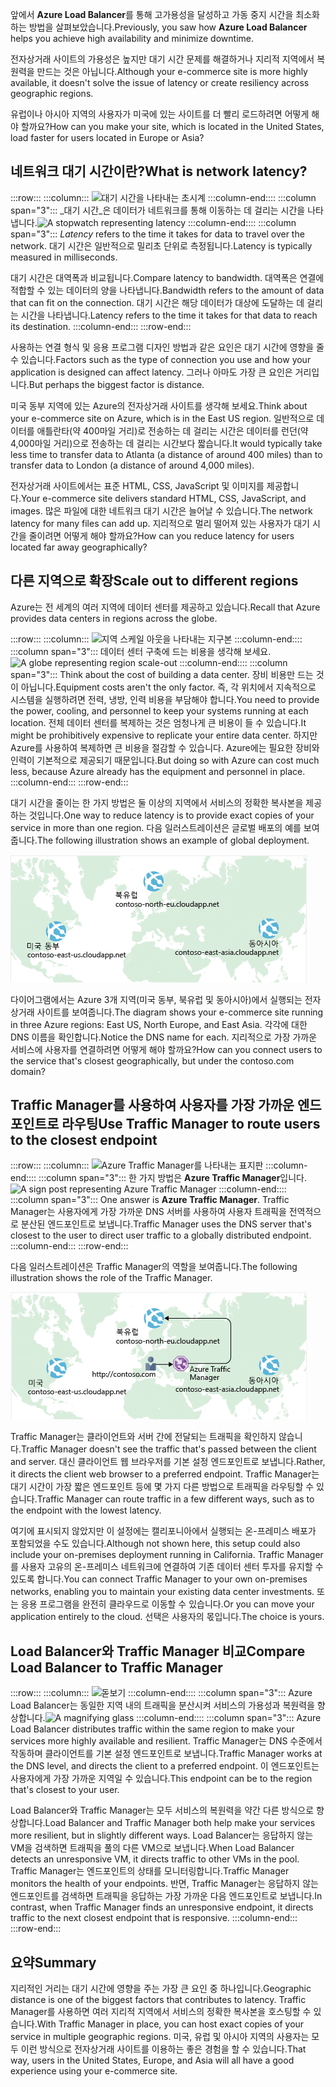 <span data-ttu-id="ffb3c-101">앞에서 **Azure Load Balancer**를 통해 고가용성을 달성하고 가동 중지 시간을 최소화하는 방법을 살펴보았습니다.</span><span class="sxs-lookup"><span data-stu-id="ffb3c-101">Previously, you saw how **Azure Load Balancer** helps you achieve high availability and minimize downtime.</span></span>

<span data-ttu-id="ffb3c-102">전자상거래 사이트의 가용성은 높지만 대기 시간 문제를 해결하거나 지리적 지역에서 복원력을 만드는 것은 아닙니다.</span><span class="sxs-lookup"><span data-stu-id="ffb3c-102">Although your e-commerce site is more highly available, it doesn't solve the issue of latency or create resiliency across geographic regions.</span></span>

<span data-ttu-id="ffb3c-103">유럽이나 아시아 지역의 사용자가 미국에 있는 사이트를 더 빨리 로드하려면 어떻게 해야 할까요?</span><span class="sxs-lookup"><span data-stu-id="ffb3c-103">How can you make your site, which is located in the United States, load faster for users located in Europe or Asia?</span></span>

## <a name="what-is-network-latency"></a><span data-ttu-id="ffb3c-104">네트워크 대기 시간이란?</span><span class="sxs-lookup"><span data-stu-id="ffb3c-104">What is network latency?</span></span>

:::row:::
  :::column:::
    <span data-ttu-id="ffb3c-105">![대기 시간을 나타내는 초시계](../media/4-latency.png) :::column-end:::: :::column span="3"::: _대기 시간_은 데이터가 네트워크를 통해 이동하는 데 걸리는 시간을 나타냅니다.</span><span class="sxs-lookup"><span data-stu-id="ffb3c-105">![A stopwatch representing latency](../media/4-latency.png) :::column-end:::: :::column span="3"::: _Latency_ refers to the time it takes for data to travel over the network.</span></span> <span data-ttu-id="ffb3c-106">대기 시간은 일반적으로 밀리초 단위로 측정됩니다.</span><span class="sxs-lookup"><span data-stu-id="ffb3c-106">Latency is typically measured in milliseconds.</span></span>

<span data-ttu-id="ffb3c-107">대기 시간은 대역폭과 비교됩니다.</span><span class="sxs-lookup"><span data-stu-id="ffb3c-107">Compare latency to bandwidth.</span></span> <span data-ttu-id="ffb3c-108">대역폭은 연결에 적합할 수 있는 데이터의 양을 나타냅니다.</span><span class="sxs-lookup"><span data-stu-id="ffb3c-108">Bandwidth refers to the amount of data that can fit on the connection.</span></span> <span data-ttu-id="ffb3c-109">대기 시간은 해당 데이터가 대상에 도달하는 데 걸리는 시간을 나타냅니다.</span><span class="sxs-lookup"><span data-stu-id="ffb3c-109">Latency refers to the time it takes for that data to reach its destination.</span></span>
  :::column-end:::
:::row-end:::

<span data-ttu-id="ffb3c-110">사용하는 연결 형식 및 응용 프로그램 디자인 방법과 같은 요인은 대기 시간에 영향을 줄 수 있습니다.</span><span class="sxs-lookup"><span data-stu-id="ffb3c-110">Factors such as the type of connection you use and how your application is designed can affect latency.</span></span> <span data-ttu-id="ffb3c-111">그러나 아마도 가장 큰 요인은 거리입니다.</span><span class="sxs-lookup"><span data-stu-id="ffb3c-111">But perhaps the biggest factor is distance.</span></span>

<span data-ttu-id="ffb3c-112">미국 동부 지역에 있는 Azure의 전자상거래 사이트를 생각해 보세요.</span><span class="sxs-lookup"><span data-stu-id="ffb3c-112">Think about your e-commerce site on Azure, which is in the East US region.</span></span> <span data-ttu-id="ffb3c-113">일반적으로 데이터를 애틀란타(약 400마일 거리)로 전송하는 데 걸리는 시간은 데이터를 런던(약 4,000마일 거리)으로 전송하는 데 걸리는 시간보다 짧습니다.</span><span class="sxs-lookup"><span data-stu-id="ffb3c-113">It would typically take less time to transfer data to Atlanta (a distance of around 400 miles) than to transfer data to London (a distance of around 4,000 miles).</span></span>

<span data-ttu-id="ffb3c-114">전자상거래 사이트에서는 표준 HTML, CSS, JavaScript 및 이미지를 제공합니다.</span><span class="sxs-lookup"><span data-stu-id="ffb3c-114">Your e-commerce site delivers standard HTML, CSS, JavaScript, and images.</span></span> <span data-ttu-id="ffb3c-115">많은 파일에 대한 네트워크 대기 시간은 늘어날 수 있습니다.</span><span class="sxs-lookup"><span data-stu-id="ffb3c-115">The network latency for many files can add up.</span></span> <span data-ttu-id="ffb3c-116">지리적으로 멀리 떨어져 있는 사용자가 대기 시간을 줄이려면 어떻게 해야 할까요?</span><span class="sxs-lookup"><span data-stu-id="ffb3c-116">How can you reduce latency for users located far away geographically?</span></span>

## <a name="scale-out-to-different-regions"></a><span data-ttu-id="ffb3c-117">다른 지역으로 확장</span><span class="sxs-lookup"><span data-stu-id="ffb3c-117">Scale out to different regions</span></span>

<span data-ttu-id="ffb3c-118">Azure는 전 세계의 여러 지역에 데이터 센터를 제공하고 있습니다.</span><span class="sxs-lookup"><span data-stu-id="ffb3c-118">Recall that Azure provides data centers in regions across the globe.</span></span>

:::row:::
  :::column:::
    <span data-ttu-id="ffb3c-119">![지역 스케일 아웃을 나타내는 지구본](../media/4-scale-out-regions.png) :::column-end:::: :::column span="3"::: 데이터 센터 구축에 드는 비용을 생각해 보세요.</span><span class="sxs-lookup"><span data-stu-id="ffb3c-119">![A globe representing region scale-out](../media/4-scale-out-regions.png) :::column-end:::: :::column span="3"::: Think about the cost of building a data center.</span></span> <span data-ttu-id="ffb3c-120">장비 비용만 드는 것이 아닙니다.</span><span class="sxs-lookup"><span data-stu-id="ffb3c-120">Equipment costs aren't the only factor.</span></span> <span data-ttu-id="ffb3c-121">즉, 각 위치에서 지속적으로 시스템을 실행하려면 전력, 냉방, 인력 비용을 부담해야 합니다.</span><span class="sxs-lookup"><span data-stu-id="ffb3c-121">You need to provide the power, cooling, and personnel to keep your systems running at each location.</span></span> <span data-ttu-id="ffb3c-122">전체 데이터 센터를 복제하는 것은 엄청나게 큰 비용이 들 수 있습니다.</span><span class="sxs-lookup"><span data-stu-id="ffb3c-122">It might be prohibitively expensive to replicate your entire data center.</span></span> <span data-ttu-id="ffb3c-123">하지만 Azure를 사용하여 복제하면 큰 비용을 절감할 수 있습니다. Azure에는 필요한 장비와 인력이 기본적으로 제공되기 때문입니다.</span><span class="sxs-lookup"><span data-stu-id="ffb3c-123">But doing so with Azure can cost much less, because Azure already has the equipment and personnel in place.</span></span>
  :::column-end:::
:::row-end:::

<span data-ttu-id="ffb3c-124">대기 시간을 줄이는 한 가지 방법은 둘 이상의 지역에서 서비스의 정확한 복사본을 제공하는 것입니다.</span><span class="sxs-lookup"><span data-stu-id="ffb3c-124">One way to reduce latency is to provide exact copies of your service in more than one region.</span></span> <span data-ttu-id="ffb3c-125">다음 일러스트레이션은 글로벌 배포의 예를 보여줍니다.</span><span class="sxs-lookup"><span data-stu-id="ffb3c-125">The following illustration shows an example of global deployment.</span></span>

![세 개의 Azure 데이터 센터가 강조 표시된 세계 지도를 보여주는 일러스트레이션.](../media/4-global-deployment.png)

<span data-ttu-id="ffb3c-128">다이어그램에서는 Azure 3개 지역(미국 동부, 북유럽 및 동아시아)에서 실행되는 전자상거래 사이트를 보여줍니다.</span><span class="sxs-lookup"><span data-stu-id="ffb3c-128">The diagram shows your e-commerce site running in three Azure regions: East US, North Europe, and East Asia.</span></span> <span data-ttu-id="ffb3c-129">각각에 대한 DNS 이름을 확인합니다.</span><span class="sxs-lookup"><span data-stu-id="ffb3c-129">Notice the DNS name for each.</span></span> <span data-ttu-id="ffb3c-130">지리적으로 가장 가까운 서비스에 사용자를 연결하려면 어떻게 해야 할까요?</span><span class="sxs-lookup"><span data-stu-id="ffb3c-130">How can you connect users to the service that's closest geographically, but under the contoso.com domain?</span></span>

## <a name="use-traffic-manager-to-route-users-to-the-closest-endpoint"></a><span data-ttu-id="ffb3c-131">Traffic Manager를 사용하여 사용자를 가장 가까운 엔드포인트로 라우팅</span><span class="sxs-lookup"><span data-stu-id="ffb3c-131">Use Traffic Manager to route users to the closest endpoint</span></span>

:::row:::
  :::column:::
    <span data-ttu-id="ffb3c-132">![Azure Traffic Manager를 나타내는 표지판](../media/4-sign-post.png) :::column-end:::: :::column span="3"::: 한 가지 방법은 **Azure Traffic Manager**입니다.</span><span class="sxs-lookup"><span data-stu-id="ffb3c-132">![A sign post representing Azure Traffic Manager](../media/4-sign-post.png) :::column-end:::: :::column span="3"::: One answer is **Azure Traffic Manager**.</span></span> <span data-ttu-id="ffb3c-133">Traffic Manager는 사용자에게 가장 가까운 DNS 서버를 사용하여 사용자 트래픽을 전역적으로 분산된 엔드포인트로 보냅니다.</span><span class="sxs-lookup"><span data-stu-id="ffb3c-133">Traffic Manager uses the DNS server that's closest to the user to direct user traffic to a globally distributed endpoint.</span></span>
  :::column-end:::
:::row-end:::

<span data-ttu-id="ffb3c-134">다음 일러스트레이션은 Traffic Manager의 역할을 보여줍니다.</span><span class="sxs-lookup"><span data-stu-id="ffb3c-134">The following illustration shows the role of the Traffic Manager.</span></span>

![<span data-ttu-id="ffb3c-135">사용자 요청을 가장 가까운 데이터 센터로 라우팅하는 Azure Traffic Manager를 보여주는 일러스트레이션.</span><span class="sxs-lookup"><span data-stu-id="ffb3c-135">An illustration showing Azure Traffic Manager routing a user request to the nearest data center.</span></span> ](../media/4-traffic-manager.png)

<span data-ttu-id="ffb3c-136">Traffic Manager는 클라이언트와 서버 간에 전달되는 트래픽을 확인하지 않습니다.</span><span class="sxs-lookup"><span data-stu-id="ffb3c-136">Traffic Manager doesn't see the traffic that's passed between the client and server.</span></span> <span data-ttu-id="ffb3c-137">대신 클라이언트 웹 브라우저를 기본 설정 엔드포인트로 보냅니다.</span><span class="sxs-lookup"><span data-stu-id="ffb3c-137">Rather, it directs the client web browser to a preferred endpoint.</span></span> <span data-ttu-id="ffb3c-138">Traffic Manager는 대기 시간이 가장 짧은 엔드포인트 등에 몇 가지 다른 방법으로 트래픽을 라우팅할 수 있습니다.</span><span class="sxs-lookup"><span data-stu-id="ffb3c-138">Traffic Manager can route traffic in a few different ways, such as to the endpoint with the lowest latency.</span></span>

<span data-ttu-id="ffb3c-139">여기에 표시되지 않았지만 이 설정에는 캘리포니아에서 실행되는 온-프레미스 배포가 포함되었을 수도 있습니다.</span><span class="sxs-lookup"><span data-stu-id="ffb3c-139">Although not shown here, this setup could also include your on-premises deployment running in California.</span></span> <span data-ttu-id="ffb3c-140">Traffic Manager를 사용자 고유의 온-프레미스 네트워크에 연결하여 기존 데이터 센터 투자를 유지할 수 있도록 합니다.</span><span class="sxs-lookup"><span data-stu-id="ffb3c-140">You can connect Traffic Manager to your own on-premises networks, enabling you to maintain your existing data center investments.</span></span> <span data-ttu-id="ffb3c-141">또는 응용 프로그램을 완전히 클라우드로 이동할 수 있습니다.</span><span class="sxs-lookup"><span data-stu-id="ffb3c-141">Or you can move your application entirely to the cloud.</span></span> <span data-ttu-id="ffb3c-142">선택은 사용자의 몫입니다.</span><span class="sxs-lookup"><span data-stu-id="ffb3c-142">The choice is yours.</span></span>

## <a name="compare-load-balancer-to-traffic-manager"></a><span data-ttu-id="ffb3c-143">Load Balancer와 Traffic Manager 비교</span><span class="sxs-lookup"><span data-stu-id="ffb3c-143">Compare Load Balancer to Traffic Manager</span></span>

:::row:::
  :::column:::
    <span data-ttu-id="ffb3c-144">![돋보기](../media/4-magnifying-glass.png) :::column-end:::: :::column span="3"::: Azure Load Balancer는 동일한 지역 내의 트래픽을 분산시켜 서비스의 가용성과 복원력을 향상합니다.</span><span class="sxs-lookup"><span data-stu-id="ffb3c-144">![A magnifying glass](../media/4-magnifying-glass.png) :::column-end:::: :::column span="3"::: Azure Load Balancer distributes traffic within the same region to make your services more highly available and resilient.</span></span> <span data-ttu-id="ffb3c-145">Traffic Manager는 DNS 수준에서 작동하며 클라이언트를 기본 설정 엔드포인트로 보냅니다.</span><span class="sxs-lookup"><span data-stu-id="ffb3c-145">Traffic Manager works at the DNS level, and directs the client to a preferred endpoint.</span></span> <span data-ttu-id="ffb3c-146">이 엔드포인트는 사용자에게 가장 가까운 지역일 수 있습니다.</span><span class="sxs-lookup"><span data-stu-id="ffb3c-146">This endpoint can be to the region that's closest to your user.</span></span>

<span data-ttu-id="ffb3c-147">Load Balancer와 Traffic Manager는 모두 서비스의 복원력을 약간 다른 방식으로 향상합니다.</span><span class="sxs-lookup"><span data-stu-id="ffb3c-147">Load Balancer and Traffic Manager both help make your services more resilient, but in slightly different ways.</span></span> <span data-ttu-id="ffb3c-148">Load Balancer는 응답하지 않는 VM을 검색하면 트래픽을 풀의 다른 VM으로 보냅니다.</span><span class="sxs-lookup"><span data-stu-id="ffb3c-148">When Load Balancer detects an unresponsive VM, it directs traffic to other VMs in the pool.</span></span> <span data-ttu-id="ffb3c-149">Traffic Manager는 엔드포인트의 상태를 모니터링합니다.</span><span class="sxs-lookup"><span data-stu-id="ffb3c-149">Traffic Manager monitors the health of your endpoints.</span></span> <span data-ttu-id="ffb3c-150">반면, Traffic Manager는 응답하지 않는 엔드포인트를 검색하면 트래픽을 응답하는 가장 가까운 다음 엔드포인트로 보냅니다.</span><span class="sxs-lookup"><span data-stu-id="ffb3c-150">In contrast, when Traffic Manager finds an unresponsive endpoint, it directs traffic to the next closest endpoint that is responsive.</span></span>
  :::column-end:::
:::row-end:::

## <a name="summary"></a><span data-ttu-id="ffb3c-151">요약</span><span class="sxs-lookup"><span data-stu-id="ffb3c-151">Summary</span></span>

<span data-ttu-id="ffb3c-152">지리적인 거리는 대기 시간에 영향을 주는 가장 큰 요인 중 하나입니다.</span><span class="sxs-lookup"><span data-stu-id="ffb3c-152">Geographic distance is one of the biggest factors that contributes to latency.</span></span> <span data-ttu-id="ffb3c-153">Traffic Manager를 사용하면 여러 지리적 지역에서 서비스의 정확한 복사본을 호스팅할 수 있습니다.</span><span class="sxs-lookup"><span data-stu-id="ffb3c-153">With Traffic Manager in place, you can host exact copies of your service in multiple geographic regions.</span></span> <span data-ttu-id="ffb3c-154">미국, 유럽 및 아시아 지역의 사용자는 모두 이런 방식으로 전자상거래 사이트를 이용하는 좋은 경험을 할 수 있습니다.</span><span class="sxs-lookup"><span data-stu-id="ffb3c-154">That way, users in the United States, Europe, and Asia will all have a good experience using your e-commerce site.</span></span>
